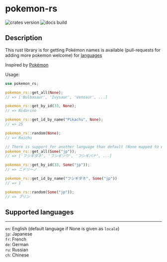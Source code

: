 # pokemon-rs

![crates version](https://img.shields.io/crates/v/pokemon-rs.svg?style=flat-square)
![docs build](https://img.shields.io/docsrs/pokemon-rs)

## Description

This rust library is for getting Pokémon names
is available (pull-requests for adding more pokemon welcome) for [languages](#supported-languages)  
  
Inspired by [Pokémon](https://github.com/sindresorhus/pokemon)  
  
Usage:

```rust
use pokemon_rs;

pokemon_rs::get_all(None);
// => ['Bulbasaur', 'Ivysaur', 'Vensaur', ...]

pokemon_rs::get_by_id(33, None);
// => Nidorino

pokemon_rs::get_id_by_name("Pikachu", None);
// => 25

pokemon_rs::random(None);
// => Raichu

// There is support for another language than default (None mapped to en) that can be given, like `Some("jp")`):
pokemon_rs::get_all(Some("jp"));
// => ['フシギダネ', 'フシギソウ', 'フシギバナ', ...]

pokemon_rs::get_by_id(33, Some("jp"));
// => ニドリーノ

pokemon_rs::get_id_by_name("フシギダネ", Some("jp"))
// => 1

pokemon_rs::random(Some("jp"));
// => プリン
```

## Supported languages

---
`en`: English (default language if None is given as `locale`)  
`jp`: Japanese  
`fr`: French  
`de`: German  
`ru`: Russian  
`ch`: Chinese  
